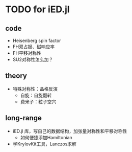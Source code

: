 # TODO for iED.jl

## code
- Heisenberg spin factor
- FH双占据、磁响应率
- FH平移对称性
- SU2对称性怎么加？

## theory
- 特殊对称性：晶格反演
  - 自旋：自旋翻转
  - 费米子：粒子空穴

## long-range
- iED.jl 库，写自己的数据结构，加张量对称性和平移对称性
  - 如何便捷添加Hamiltonian
- 学KrylovKit工具，Lanczos求解

